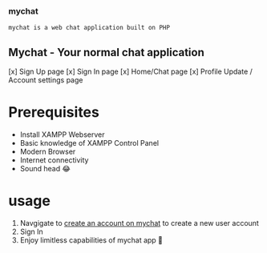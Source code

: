 ### mychat
    mychat is a web chat application built on PHP

## Mychat - Your normal chat application 
  [x] Sign Up page
  [x] Sign In page
  [x] Home/Chat page
  [x] Profile Update / Account settings page

# Prerequisites
  - Install XAMPP Webserver
  - Basic knowledge of XAMPP Control Panel
  - Modern Browser
  - Internet connectivity
  - Sound head 😂

# usage
1. Navgigate to [create an account on mychat](http://localhost/MyChatApp/signup.php) to create a new user account
2. Sign In
3. Enjoy limitless capabilities of mychat app 🤣


